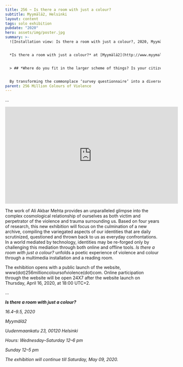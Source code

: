 ```yaml
---
title: 256 ~ Is there a room with just a colour?
subtitle: Myymälä2, Helsinki
layout: content
tags: solo exhibition
pubdate: "2020"
hero: assets/img/poster.jpg
summary: >-
  ![Installation view: Is there a room with just a colour?, 2020, Myymälä2, Helsinki](assets/img/ali-akbar-mehta_installation-view-is-there-a-room-with-just-a-colour-myymala2-helsinki-2020.jpg)


  *Is there a room with just a colour?* at [Myymälä2](http://www.myymala2.com), Helsinki is an exhibition by artist **Ali Akbar Mehta** inviting online and on-site audiences to participate and become co-creators of a living archive that represents colours of violence.


  > ## *Where do you fit in the larger scheme of things? Is your citizenship made doubtful? Is your right to live questioned? Does the question, ‘Where are you from?’, seem like a violent intrusion normalized through repetition?*


  By transforming the commonplace ‘survey questionnaire’ into a diverse communication interface, the project subverts the problematic usage of questionnaires as bureaucratic tools for data collection. With particular emphasis on questions of gender, sexuality, class, and citizenship, it reveals the presence of violence – in routine everyday questions, and in everyday life. Through 50 questions gathered from various bureaucratic forms, the project facilitates an ‘encounter of equals’ and serves as a witness, a therapist, and a mirror, creating a new vocabulary of colour in the context of violence.
parent: 256 Million Colours of Violence
---
```

...

<iframe width="560" height="315" src="https://www.youtube.com/embed/qI9Ze28nAtQ" frameborder="0" allow="accelerometer; autoplay; encrypted-media; gyroscope; picture-in-picture" allowfullscreen></iframe>



The work of Ali Akbar Mehta provides an unparalleled glimpse into the complex cosmological relationship of ourselves as both victim and perpetrator of the violence and trauma surrounding us. Based on four years of research, this new exhibition will focus on the culmination of a new archive, compiling the variegated aspects of our identities that are daily scrutinized, questioned and thrown back to us as everyday confrontations. In a world mediated by technology, identities may be re-forged only by challenging this mediation through both online and offline tools. *Is there a room with just a colour?* unfolds a poetic experience of violence and colour through a multimedia installation and a reading room.

The exhibition opens with a public launch of the website, www(dot)256millioncoloursofviolence(dot)com. Online participation through the website will be open 24X7 after the website launch on Thursday, April 16, 2020, at 18:00 UTC+2.

...

***Is there a room with just a colour?***

*16.4–9.5, 2020*

*Myymälä2*

*Uudenmaankatu 23, 00120 Helsinki*

*Hours: Wednesday–Saturday 12–6 pm*

*Sunday 12–5 pm*

*The exhibition will continue till Saturday, May 09, 2020.*
